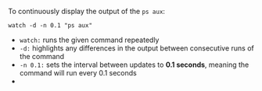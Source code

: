 To continuously display the output of the `ps aux`:
```
watch -d -n 0.1 "ps aux"
```
- `watch:` runs the given command repeatedly 
- `-d:` highlights any differences in the output between consecutive runs of the command
- `-n 0.1:` sets the interval between updates to **0.1 seconds**, meaning the command will run every 0.1 seconds
- 